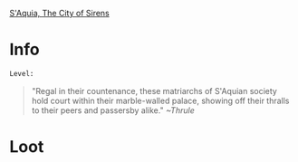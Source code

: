 <!-- TITLE: A S'Aquia Dutchess -->
[S'Aquia, The City of Sirens](saquia)

# Info

```perl
Level: 
```
> "Regal in their countenance, these matriarchs of S'Aquian society hold court within their marble-walled palace, showing off their thralls to their peers and passersby alike."
> *~Thrule*


# Loot